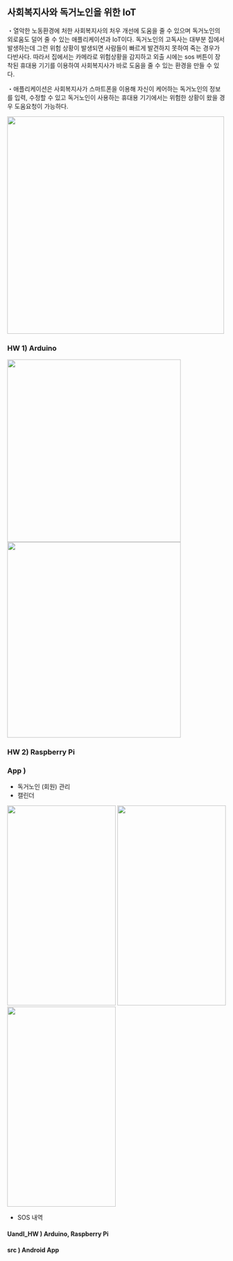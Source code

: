 ## 사회복지사와 독거노인을 위한 IoT 

・열악한 노동환경에 처한 사회복지사의 처우 개선에 도움을 줄 수 있으며 독거노인의 외로움도 덜어 줄 수 있는 애플리케이션과 IoT이다. 
독거노인의 고독사는 대부분 집에서 발생하는데 그런 위험 상황이 발생되면 사람들이 빠르게 발견하지 못하여 죽는 경우가 다반사다. 따라서 집에서는 카메라로 위험상황을 감지하고 외출 시에는 sos 버튼이 장착된 휴대용 기기를 이용하여 사회복지사가 바로 도움을 줄 수 있는 환경을 만들 수 있다.

・애플리케이션은 사회복지사가 스마트폰을 이용해 자신이 케어하는 독거노인의 정보를 입력, 수정할 수 있고 독거노인이 사용하는 휴대용 기기에서는 위험한 상황이 왔을 경우 도움요청이 가능하다. 

<img src="https://user-images.githubusercontent.com/48972530/97690980-165ba280-1ae1-11eb-9745-7508c83aa112.jpg"  width="500" height="500">

### HW 1) Arduino

<img src="https://user-images.githubusercontent.com/48972530/97693423-80297b80-1ae4-11eb-9ffd-e139cf720a66.PNG"  width="400" height="420"><img src="https://user-images.githubusercontent.com/48972530/97692639-5facf180-1ae3-11eb-9185-99711f0648ea.png"  width="400" height="450">


### HW 2) Raspberry Pi

### App ) 
- 독거노인 (회원) 관리
- 캘린더

<img src="https://user-images.githubusercontent.com/48972530/91518252-d0d8f880-e92a-11ea-98ec-1e44e047692e.png"  width="250" height="460">   <img src="https://user-images.githubusercontent.com/48972530/91518634-b18e9b00-e92b-11ea-816e-3ae76fdd48fb.png"  width="250" height="460"><img src="https://user-images.githubusercontent.com/48972530/91518511-67a5b500-e92b-11ea-8b11-132a866fd274.png"  width="250" height="460">

- SOS 내역



#### UandI_HW ) Arduino, Raspberry Pi
#### src ) Android App 
